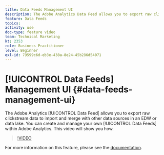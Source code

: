 ```yaml
---
title: Data Feeds Management UI
description: The Adobe Analytics Data Feed allows you to export raw clickstream data to import and merge with other data sources in an EDW or data lake. You can create and manage your own Data Feeds within Adobe Analytics. This video will show you how.
feature: Data Feeds
topics: 
activity: use
doc-type: feature video
team: Technical Marketing
kt: 2353
role: Business Practitioner
level: Beginner
exl-id: 79599c6d-eb3e-438a-8e24-45b286d54071
---
```

# [!UICONTROL Data Feeds] Management UI {#data-feeds-management-ui}

The Adobe Analytics [!UICONTROL Data Feed] allows you to export raw clickstream data to import and merge with other data sources in an EDW or data lake. You can create and manage your own [!UICONTROL Data Feeds] within Adobe Analytics. This video will show you how.

>[!VIDEO](https://video.tv.adobe.com/v/25452/?quality=12)

For more information on this feature, please see the [documentation](https://marketing.adobe.com/resources/help/en_US/reference/analytics-data-feed.html).
